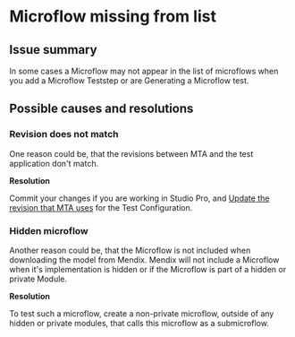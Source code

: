 # Microflow missing from list  

## Issue summary

In some cases a Microflow may not appear in the list of microflows when you add a Microflow Teststep or are Generating a Microflow test.

## Possible causes and resolutions

### Revision does not match

One reason could be, that the revisions between MTA and the test application don't match. 

**Resolution**

Commit your changes if you are working in Studio Pro, and [Update the revision that MTA uses](../../../mta/application-revision#change-the-application-revision-for-a-test-configuration) for the Test Configuration.

### Hidden microflow

Another reason could be, that the Microflow is not included when downloading the model from Mendix. Mendix will not include a Microflow when it's implementation is hidden or if the Microflow is part of a hidden or private Module. 

**Resolution**

To test such a microflow, create a non-private microflow, outside of any hidden or private modules, that calls this microflow as a submicroflow.